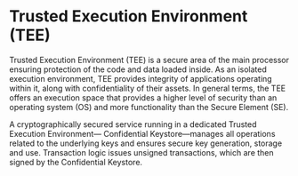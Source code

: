 # Trusted Execution Environment (TEE)

Trusted Execution Environment (TEE) is a secure area of the main processor ensuring protection of the code and data loaded inside. As an isolated execution environment, TEE provides integrity of applications operating within it, along with confidentiality of their assets. In general terms, the TEE offers an execution space that provides a higher level of security than an operating system (OS) and more functionality than the Secure Element (SE).

A cryptographically secured service running in a dedicated Trusted Execution Environment— Confidential Keystore—manages all operations related to the underlying keys and ensures secure key generation, storage and use. Transaction logic issues unsigned transactions, which are then signed by the Confidential Keystore.
